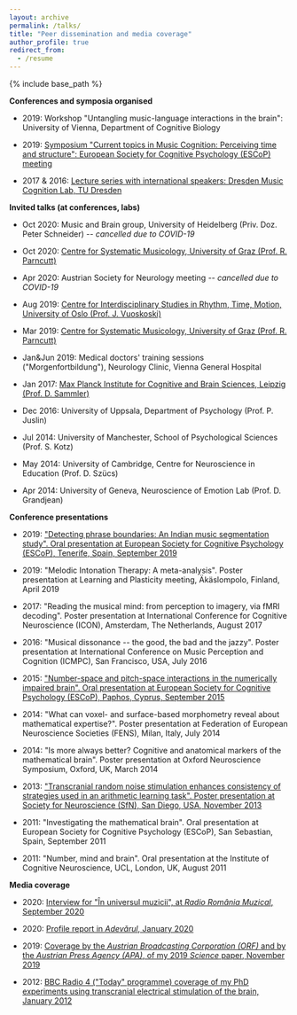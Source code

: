 ```yaml
---
layout: archive
permalink: /talks/
title: "Peer dissemination and media coverage"
author_profile: true
redirect_from:
  - /resume
---
```


{% include base_path %}

**Conferences and symposia organised**

- 2019: Workshop "Untangling music-language interactions in the brain": University of Vienna, Department of Cognitive Biology

- 2019: [Symposium "Current topics in Music Cognition: Perceiving time and structure": European Society for Cognitive Psychology (ESCoP) meeting](https://www.escop.eu/files/files/escop2019-abstracts.pdf)

- 2017 & 2016: [Lecture series with international speakers: Dresden Music Cognition Lab, TU Dresden](https://www.facebook.com/events/838435002959658/)

**Invited talks (at conferences, labs)**

- Oct 2020: Music and Brain group, University of Heidelberg (Priv. Doz. Peter Schneider) *-- cancelled due to COVID-19*

- Oct 2020: [Centre for Systematic Musicology, University of Graz (Prof. R. Parncutt)](https://homepage.uni-graz.at/de/richard.parncutt/weekly-seminar/)

- Apr 2020: Austrian Society for Neurology meeting *-- cancelled due to COVID-19*

- Aug 2019: [Centre for Interdisciplinary Studies in Rhythm, Time, Motion, University of Oslo (Prof. J. Vuoskoski)](https://www.uio.no/ritmo/english/news-and-events/events/food-and-paper/2019/popescu/index.html)

- Mar 2019: [Centre for Systematic Musicology, University of Graz (Prof. R. Parncutt)](https://homepage.uni-graz.at/de/richard.parncutt/weekly-seminar/)

- Jan&Jun 2019: Medical doctors' training sessions ("Morgenfortbildung"), Neurology Clinic, Vienna General Hospital

- Jan 2017: [Max Planck Institute for Cognitive and Brain Sciences, Leipzig (Prof. D. Sammler)](https://imprs-neurocom.mpg.de/events/8407/167961)

- Dec 2016: University of Uppsala, Department of Psychology (Prof. P. Juslin)

- Jul 2014: University of Manchester, School of Psychological Sciences (Prof. S. Kotz)

- May 2014: University of Cambridge, Centre for Neuroscience in Education (Prof. D. Szücs)

- Apr 2014: University of Geneva, Neuroscience of Emotion Lab (Prof. D. Grandjean)

**Conference presentations**

- 2019: ["Detecting phrase boundaries: An Indian music segmentation study". Oral presentation at European Society for Cognitive Psychology (ESCoP), Tenerife, Spain, September 2019](https://www.escop.eu/files/files/escop2019-abstracts.pdf)

- 2019: "Melodic Intonation Therapy: A meta-analysis". Poster presentation at Learning and Plasticity meeting, Äkäslompolo, Finland, April 2019

- 2017: "Reading the musical mind: from perception to imagery, via fMRI decoding". Poster presentation at International Conference for Cognitive Neuroscience (ICON), Amsterdam, The Netherlands, August 2017

- 2016: "Musical dissonance -- the good, the bad and the jazzy". Poster presentation at International Conference on Music Perception and Cognition (ICMPC), San Francisco, USA, July 2016

- 2015: ["Number-space and pitch-space interactions in the numerically impaired brain". Oral presentation at European Society for Cognitive Psychology (ESCoP), Paphos, Cyprus, September 2015](https://escop2015.sched.com/event/4826/spatial-cognition)

- 2014: "What can voxel- and surface-based morphometry reveal about mathematical expertise?". Poster presentation at Federation of European Neuroscience Societies (FENS), Milan, Italy, July 2014

- 2014: "Is more always better? Cognitive and anatomical markers of the mathematical brain". Poster presentation at Oxford Neuroscience Symposium, Oxford, UK, March 2014

- 2013: ["Transcranial random noise stimulation enhances consistency of strategies used in an arithmetic learning task". Poster presentation at Society for Neuroscience (SfN), San Diego, USA, November 2013](https://www.sfn.org/~/media/SfN/Documents/Annual%20Meeting/FinalProgram/NS2013/DailyBooks2013/AM13Book2_FridaySaturday.ashx)

- 2011: "Investigating the mathematical brain". Oral presentation at European Society for Cognitive Psychology (ESCoP), San Sebastian, Spain, September 2011

- 2011: "Number, mind and brain". Oral presentation at the Institute of Cognitive Neuroscience, UCL, London, UK, August 2011

**Media coverage**

- 2020: [Interview for "În universul muzicii", at *Radio România Muzical*, September 2020](https://www.romania-muzical.ro/emisiuni/es.htm?sh=16&ed=228621&arh=1&y=2020)

- 2020: [Profile report in *Adevărul*, January 2020](https://adevarul.ro/locale/cluj-napoca/romanul-preda-psihologia-muzicii-viena-In-romania-nu-exista-traditie-studiul-empiric-psihologiei-muzicii-1_5e209c0d5163ec42712dea03/index.html)

- 2019: [Coverage by the *Austrian Broadcasting Corporation (ORF)* and by the *Austrian Press Agency (APA)*, of my 2019 *Science* paper, November 2019](https://science.orf.at/v2/stories/2994714/)

- 2012: [BBC Radio 4 ("Today" programme) coverage of my PhD experiments using transcranial electrical stimulation of the brain, January 2012](http://news.bbc.co.uk/today/hi/today/newsid_9687000/9687032.stm)
